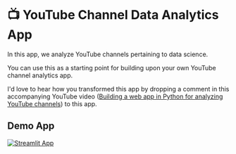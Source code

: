 # 📺 YouTube Channel Data Analytics App

In this app, we analyze YouTube channels pertaining to data science.

You can use this as a starting point for building upon your own YouTube channel analytics app.

I'd love to hear how you transformed this app by dropping a comment in this accompanying YouTube video ([Building a web app in Python for analyzing YouTube channels](https://youtu.be/gAX5wYvyQiM)) to this app.

## Demo App

[![Streamlit App](https://static.streamlit.io/badges/streamlit_badge_black_white.svg)](https://youtube-data-channels.streamlit.app/)

